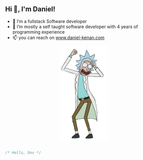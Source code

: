 ## **Hi 👋, I'm Daniel!**


- 👀 I’m a fullstack Software developer
- 🌱 I’m mostly a self taught software developer with 4 years of programming experience
- 📫 you can reach on www.daniel-kenan.com

<!---
Im a highly enthusiatic individual with great problem solving skills
--->
<p align="center"> 
<img src="rick dance.gif" style="width:auto;height:300px;display:block" align="center" />
</p>

```js

/* Hello, Dev */


```
